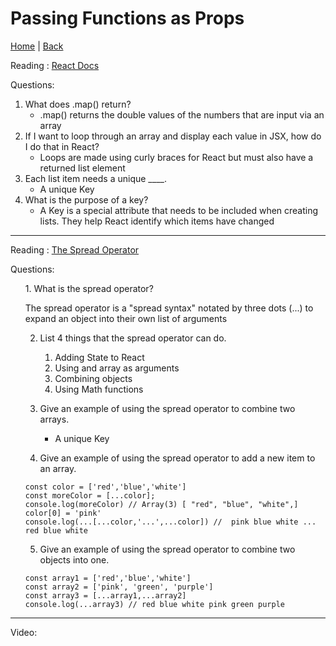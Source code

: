 # Passing Functions as Props

[Home](/README.md) | [Back](/301-main/301TableofContents.md)

Reading : [React Docs](https://reactjs.org/docs/lists-and-keys.html)

Questions: 

  1. What does .map() return?
      <ul>
      <li> .map() returns the double values of the numbers that are input via an array</li>
      </ul>
  1. If I want to loop through an array and display each value in JSX, how do I do that in React?
      <ul>
       <li>Loops are made using curly braces for React but must also have a returned list element</li>
      </ul>
  1. Each list item needs a unique ____.
      <ul>
        <li>A unique Key </li>
      </ul>
  1. What is the purpose of a key?
      <ul>
       <li>A Key is a special attribute that needs to be included when creating lists. They help React identify which items have changed</li>
      </ul>
___

Reading : [The Spread Operator](https://medium.com/coding-at-dawn/how-to-use-the-spread-operator-in-javascript-b9e4a8b06fab)

Questions: 

<ol> 
  1. What is the spread operator?

      
  The spread operator is a "spread syntax" notated by three dots (...) to expand an object into their own list of arguments


  2. List 4 things that the spread operator can do.

      <ol>
       <li>Adding State to React</li>
       <li>Using and array as arguments</li>
       <li>Combining objects</li>
       <li>Using Math functions</li>
      </ol>
  1. Give an example of using the spread operator to combine two arrays.

      <ul>
        <li>A unique Key </li>
      </ul>
  1. Give an example of using the spread operator to add a new item to an array.

    const color = ['red','blue','white']
    const moreColor = [...color];
    console.log(moreColor) // Array(3) [ "red", "blue", "white",]
    color[0] = 'pink'
    console.log(...[...color,'...',...color]) //  pink blue white ... red blue white

  5. Give an example of using the spread operator to combine two objects into one.

    const array1 = ['red','blue','white']
    const array2 = ['pink', 'green', 'purple']
    const array3 = [...array1,...array2]
    console.log(...array3) // red blue white pink green purple

</ol>

___

Video: 
